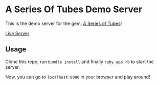 # A Series Of Tubes Demo Server

This is the demo server for the gem, [A Series of Tubes](http://www.github.com/danmakenoise/a_series_of_tubes)!

[Live Server](http://asotd.danphillips.io)

## Usage

Clone this repo, run `bundle install` and finally `ruby app.rb` to start the server.

Now, you can go to `localhost:8080` in your browser and play around!
